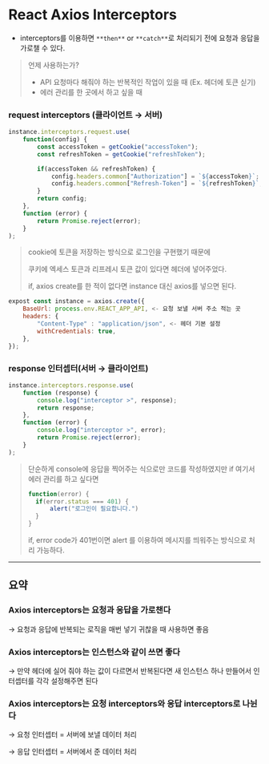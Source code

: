 # React Axios Interceptors

- interceptors를 이용하면 `**then**` or `**catch**`로 처리되기 전에 요청과 응답을 가로챌 수 있다.

> 언제 사용하는가?
> 
> - API 요청마다 해줘야 하는 반복적인 작업이 있을 때 (Ex. 헤더에 토큰 싣기)
> - 에러 관리를 한 곳에서 하고 싶을 때

### request interceptors (클라이언트 → 서버)

```jsx
instance.interceptors.request.use(
	function(config) {
		const accessToken = getCookie("accessToken");
		const refreshToken = getCookie("refreshToken");

		if(accessToken && refreshToken) {
			config.headers.common["Authorization"] = `${accessToken}`;
			config.headers.common["Refresh-Token"] = `${refreshToken}`;
		}
		return config;
	},
	function (error) {
		return Promise.reject(error);
	}
);
```

> cookie에 토큰을 저장하는 방식으로 로그인을 구현했기 때문에
> 
> 
> 쿠키에 엑세스 토큰과 리프레시 토큰 값이 있다면 헤더에 넣어주었다.
> 
> if, axios create를 한 적이 없다면 instance 대신 axios를 넣으면 된다.
> 

```jsx
expost const instance = axios.create({
	BaseUrl: process.env.REACT_APP_API, <- 요청 보낼 서버 주소 적는 곳
	headers: {
		"Content-Type" : "application/json", <- 헤더 기본 설정
		withCredentials: true,
	},
});
```

### response 인터셉터(서버 → 클라이언트)

```jsx
instance.interceptors.response.use(
	function (response) {
		console.log("interceptor >", response);
		return response;
	},
	function (error) {
		console.log("interceptor >", error);
		return Promise.reject(error);
	}
);
```

> 단순하게 console에 응답을 찍어주는 식으로만 코드를 작성하였지만 if 여기서 에러 관리를 하고 싶다면
> 
> 
> ```jsx
> function(error) {
> 	if(error.status === 401) {
> 		alert("로그인이 필요합니다.")
> 	}
> }
> ```
> 
> if, error code가 401번이면 alert 를 이용하여 메시지를 띄워주는 방식으로 처리 가능하다.
> 

---

## 요약

### Axios interceptors는 요청과 응답을 가로챈다

→ 요청과 응답에 반복되는 로직을 매번 넣기 귀찮을 때 사용하면 좋음

### Axios interceptors는 인스턴스와 같이 쓰면 좋다

→ 만약 헤더에 실어 줘야 하는 값이 다르면서 반복된다면 새 인스턴스 하나 만들어서 인터셉터를 각각 설정해주면 된다

### Axios interceptors는 요청 interceptors와 응답 interceptors로 나뉜다

→ 요청 인터셉터 = 서버에 보낼 데이터 처리

→ 응답 인터셉터 = 서버에서 준 데이터 처리